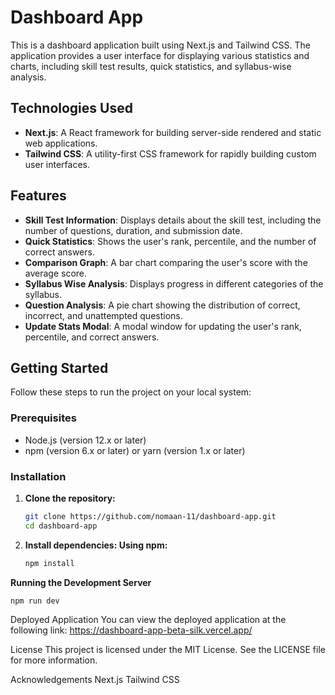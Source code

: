 # Dashboard App

This is a dashboard application built using Next.js and Tailwind CSS. The application provides a user interface for displaying various statistics and charts, including skill test results, quick statistics, and syllabus-wise analysis.

## Technologies Used

- **Next.js**: A React framework for building server-side rendered and static web applications.
- **Tailwind CSS**: A utility-first CSS framework for rapidly building custom user interfaces.

## Features

- **Skill Test Information**: Displays details about the skill test, including the number of questions, duration, and submission date.
- **Quick Statistics**: Shows the user's rank, percentile, and the number of correct answers.
- **Comparison Graph**: A bar chart comparing the user's score with the average score.
- **Syllabus Wise Analysis**: Displays progress in different categories of the syllabus.
- **Question Analysis**: A pie chart showing the distribution of correct, incorrect, and unattempted questions.
- **Update Stats Modal**: A modal window for updating the user's rank, percentile, and correct answers.

## Getting Started

Follow these steps to run the project on your local system:

### Prerequisites

- Node.js (version 12.x or later)
- npm (version 6.x or later) or yarn (version 1.x or later)

### Installation

1. **Clone the repository:**
   ```sh
   git clone https://github.com/nomaan-11/dashboard-app.git
   cd dashboard-app
2. **Install dependencies: Using npm:**
   ```sh
   npm install

**Running the Development Server**

    npm run dev

Deployed Application
You can view the deployed application at the following link: https://dashboard-app-beta-silk.vercel.app/

License
This project is licensed under the MIT License. See the LICENSE file for more information.

Acknowledgements
Next.js
Tailwind CSS

